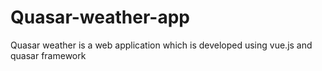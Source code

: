 # Quasar-weather-app
Quasar weather is a web application which is developed using vue.js and quasar framework 
